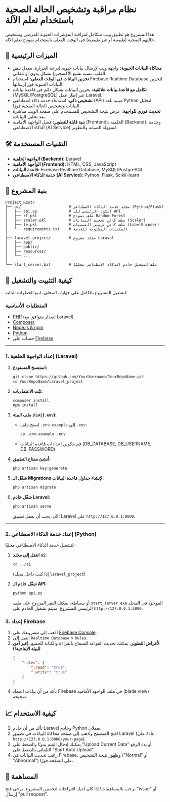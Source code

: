 # نظام مراقبة وتشخيص الحالة الصحية باستخدام تعلم الآلة

هذا المشروع هو تطبيق ويب متكامل لمراقبة المؤشرات الحيوية للمرضى وتشخيص حالتهم الصحية (طبيعية أو غير طبيعية) في الوقت الفعلي باستخدام نموذج تعلم الآلة.

## 🌟 الميزات الرئيسية

-   **محاكاة البيانات الحيوية:** واجهة ويب لإرسال بيانات حيوية (درجة الحرارة، معدل نبض القلب، نسبة تشبع الأكسجين) بشكل يدوي أو تلقائي.
-   **تخزين البيانات في الوقت الفعلي:** استخدام Firebase Realtime Database لتخزين البيانات الحيوية فور إرسالها.
-   **تكامل مع قاعدة بيانات علائقية:** تخزين البيانات بشكل دائم في قاعدة بيانات (MySQL/PostgreSQL) عبر إطار عمل Laravel.
-   **تشخيص ذكي:** استدعاء خدمة ذكاء اصطناعي (API) مبنية بلغة Python لتحليل البيانات وتشخيص الحالة الصحية فورًا.
-   **تحديث فوري للواجهة:** عرض نتيجة التشخيص للمستخدم على صفحة الويب مباشرة بعد تحليل البيانات.
-   **بنية قابلة للتطوير:** فصل الواجهة الأمامية (Frontend)، الخلفية (Backend)، وخدمة الذكاء الاصطناعي (AI Service) لسهولة الصيانة والتطوير.

## 🛠️ التقنيات المستخدمة

-   **الواجهة الخلفية (Backend):** Laravel
-   **الواجهة الأمامية (Frontend):** HTML, CSS, JavaScript
-   **قاعدة البيانات:** Firebase Realtime Database, MySQL/PostgreSQL
-   **خدمة الذكاء الاصطناعي (AI Service):** Python, Flask, Scikit-learn

## 📂 بنية المشروع

```
Project_Root/
├── ai/                     # مجلد خدمة الذكاء الاصطناعي (Python/Flask)
│   ├── api.py              # الكود الرئيسي للـ API
│   ├── rf.pkl              # ملف نموذج Random Forest
│   ├── scaler.pkl          # ملف كائن تحجيم البيانات (Scaler)
│   ├── le.pkl              # ملف كائن ترميز التسميات (LabelEncoder)
│   └── requirements.txt    # المكتبات المطلوبة للخدمة
│
├── laravel_project/        # مجلد مشروع Laravel
│   ├── app/
│   ├── public/
│   ├── resources/
│   └── ...
│
└── start_server.bat        # ملف لتشغيل خادم الذكاء الاصطناعي محليًا
```

## 🚀 كيفية التثبيت والتشغيل

لتشغيل المشروع بالكامل على جهازك المحلي، اتبع الخطوات التالية:

### المتطلبات الأساسية

-   [PHP](https://www.php.net/downloads.php) (إصدار متوافق مع Laravel)
-   [Composer](https://getcomposer.org/)
-   [Node.js & npm](https://nodejs.org/)
-   [Python](https://www.python.org/downloads/)
-   حساب على [Firebase](https://firebase.google.com/)

---

### 1. إعداد الواجهة الخلفية (Laravel)

1.  **استنسخ المستودع:**

    ```bash
    git clone https://github.com/YourUsername/YourRepoName.git
    cd YourRepoName/laravel_project
    ```

2.  **ثبّت الاعتماديات:**

    ```bash
    composer install
    npm install
    ```

3.  **إعداد ملف البيئة (`.env`):**

    -   انسخ ملف `.env.example` إلى `.env`:
        ```bash
        cp .env.example .env
        ```
    -   قم بتكوين إعدادات قاعدة البيانات (DB_DATABASE, DB_USERNAME, DB_PASSWORD).

4.  **أنشئ مفتاح التطبيق:**

    ```bash
    php artisan key:generate
    ```

5.  **شغّل الـ Migrations لإنشاء جداول قاعدة البيانات:**

    ```bash
    php artisan migrate
    ```

6.  **شغّل خادم Laravel:**
    ```bash
    php artisan serve
    ```
    الآن، يجب أن يعمل تطبيق Laravel على `http://127.0.0.1:8000`.

---

### 2. إعداد خدمة الذكاء الاصطناعي (Python)

لتشغيل خدمة الذكاء الاصطناعي محليًا:

1.  **انتقل إلى مجلد `ai`:**

    ```bash
    cd ../ai
    ```

    (إذا كنت داخل مجلد `laravel_project`)

2.  **شغّل خادم الـ API:**
    ```bash
    python api.py
    ```
    أو ببساطة، يمكنك النقر المزدوج على ملف `start_server.exe` الموجود في المجلد الرئيسي للمشروع.
    سيتم تشغيل الخادم على `http://127.0.0.1:5000`.

### 3. إعداد Firebase

1.  اذهب إلى مشروعك على [Firebase Console](https://console.firebase.google.com/).
2.  انتقل إلى `Realtime Database` > `Rules`.
3.  **لأغراض التطوير**، يمكنك تحديث القواعد للسماح بالقراءة والكتابة للجميع. **(غير آمن للبيئة الإنتاجية!)**
    ```json
    {
        "rules": {
            ".read": "true",
            ".write": "true"
        }
    }
    ```
4.  تأكد من أن بيانات اعتماد Firebase في ملف الواجهة الأمامية (blade view) صحيحة.

## 📈 كيفية الاستخدام

1.  تأكد من أن خادم Laravel وخادم Python يعملان.
2.  افتح المتصفح واذهب إلى صفحة محاكاة البيانات في تطبيق Laravel (عادةً على `http://127.0.0.1:8000/your-page`).
3.  يمكنك إدخال القيم يدويًا والضغط على "Upload Current Data" أو بدء الرفع التلقائي بالضغط على "Start Auto Upload".
4.  راقب تحديث البيانات في Firebase، وظهور نتيجة التشخيص ("Normal" أو "Abnormal") على الصفحة فورًا.

## 🤝 المساهمة

نرحب بالمساهمات! إذا كان لديك اقتراحات لتحسين المشروع، يرجى فتح "issue" أو إرسال "pull request".
